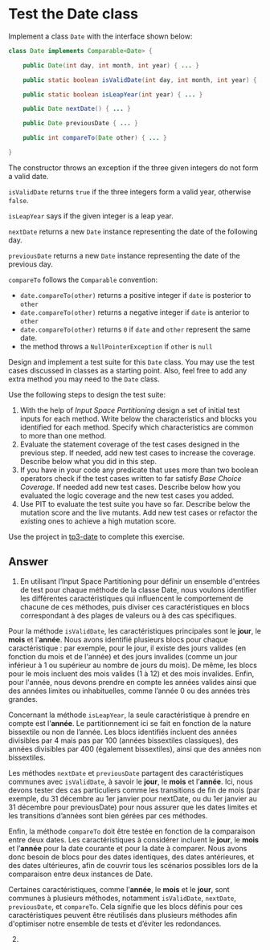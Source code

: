 # Test the Date class

Implement a class `Date` with the interface shown below:

```java
class Date implements Comparable<Date> {

    public Date(int day, int month, int year) { ... }

    public static boolean isValidDate(int day, int month, int year) { ... }

    public static boolean isLeapYear(int year) { ... }

    public Date nextDate() { ... }

    public Date previousDate { ... }

    public int compareTo(Date other) { ... }

}
```

The constructor throws an exception if the three given integers do not form a valid date.

`isValidDate` returns `true` if the three integers form a valid year, otherwise `false`.

`isLeapYear` says if the given integer is a leap year.

`nextDate` returns a new `Date` instance representing the date of the following day.

`previousDate` returns a new `Date` instance representing the date of the previous day.

`compareTo` follows the `Comparable` convention:

* `date.compareTo(other)` returns a positive integer if `date` is posterior to `other`
* `date.compareTo(other)` returns a negative integer if `date` is anterior to `other`
* `date.compareTo(other)` returns `0` if `date` and `other` represent the same date.
* the method throws a `NullPointerException` if `other` is `null` 

Design and implement a test suite for this `Date` class.
You may use the test cases discussed in classes as a starting point. 
Also, feel free to add any extra method you may need to the `Date` class.


Use the following steps to design the test suite:

1. With the help of *Input Space Partitioning* design a set of initial test inputs for each method. Write below the characteristics and blocks you identified for each method. Specify which characteristics are common to more than one method.
2. Evaluate the statement coverage of the test cases designed in the previous step. If needed, add new test cases to increase the coverage. Describe below what you did in this step.
3. If you have in your code any predicate that uses more than two boolean operators check if the test cases written to far satisfy *Base Choice Coverage*. If needed add new test cases. Describe below how you evaluated the logic coverage and the new test cases you added.
4. Use PIT to evaluate the test suite you have so far. Describe below the mutation score and the live mutants. Add new test cases or refactor the existing ones to achieve a high mutation score.

Use the project in [tp3-date](../code/tp3-date) to complete this exercise.

## Answer

1. En utilisant l’Input Space Partitioning pour définir un ensemble d'entrées de test pour chaque méthode de la classe Date, nous voulons identifier les différentes caractéristiques qui influencent le comportement de chacune de ces méthodes, puis diviser ces caractéristiques en blocs correspondant à des plages de valeurs ou à des cas spécifiques.

Pour la méthode `isValidDate`, les caractéristiques principales sont le **jour**, le **mois** et l’**année**. Nous avons identifié plusieurs blocs pour chaque caractéristique : par exemple, pour le jour, il existe des jours valides (en fonction du mois et de l'année) et des jours invalides (comme un jour inférieur à 1 ou supérieur au nombre de jours du mois). De même, les blocs pour le mois incluent des mois valides (1 à 12) et des mois invalides. Enfin, pour l'année, nous devons prendre en compte les années valides ainsi que des années limites ou inhabituelles, comme l’année 0 ou des années très grandes.

Concernant la méthode `isLeapYear`, la seule caractéristique à prendre en compte est l’**année**. Le partitionnement ici se fait en fonction de la nature bissextile ou non de l’année. Les blocs identifiés incluent des années divisibles par 4 mais pas par 100 (années bissextiles classiques), des années divisibles par 400 (également bissextiles), ainsi que des années non bissextiles. 

Les méthodes `nextDate` et `previousDate` partagent des caractéristiques communes avec `isValidDate`, à savoir le **jour**, le **mois** et l’**année**. Ici, nous devons tester des cas particuliers comme les transitions de fin de mois (par exemple, du 31 décembre au 1er janvier pour nextDate, ou du 1er janvier au 31 décembre pour previousDate) pour nous assurer que les dates limites et les transitions d’années sont bien gérées par ces méthodes.

Enfin, la méthode `compareTo` doit être testée en fonction de la comparaison entre deux dates. Les caractéristiques à considérer incluent le **jour**, le **mois** et l’**année** pour la date courante et pour la date à comparer. Nous avons donc besoin de blocs pour des dates identiques, des dates antérieures, et des dates ultérieures, afin de couvrir tous les scénarios possibles lors de la comparaison entre deux instances de Date.

Certaines caractéristiques, comme l’**année**, le **mois** et le **jour**, sont communes à plusieurs méthodes, notamment `isValidDate`, `nextDate`, `previousDate`, et `compareTo`. Cela signifie que les blocs définis pour ces caractéristiques peuvent être réutilisés dans plusieurs méthodes afin d'optimiser notre ensemble de tests et d’éviter les redondances.

2. 
